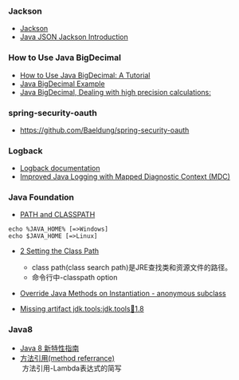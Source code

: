 ### Jackson
+ [Jackson](https://github.com/FasterXML/jackson-docs)  
+ [Java JSON Jackson Introduction](http://www.studytrails.com/java/json/java-jackson-introduction/)  

### How to Use Java BigDecimal
+ [How to Use Java BigDecimal: A Tutorial](http://www.opentaps.org/docs/index.php/How_to_Use_Java_BigDecimal:_A_Tutorial)  
+ [Java BigDecimal Example](https://examples.javacodegeeks.com/core-java/math/bigdecimal-example/)  
+ [Java BigDecimal, Dealing with high precision calculations:](http://voidexception.weebly.com/java-bigdecimal---dealing-with-high-precision-calculations.html)  

### spring-security-oauth
+ https://github.com/Baeldung/spring-security-oauth

### Logback
+ [Logback documentation](https://logback.qos.ch/documentation.html)
+ [Improved Java Logging with Mapped Diagnostic Context (MDC)](http://www.baeldung.com/mdc-in-log4j-2-logback)

### Java Foundation
+ [PATH and CLASSPATH](https://docs.oracle.com/javase/tutorial/essential/environment/paths.html)
```
echo %JAVA_HOME% [=>Windows]
echo $JAVA_HOME [=>Linux]
```
+ [2 Setting the Class Path](https://docs.oracle.com/javase/8/docs/technotes/tools/windows/classpath.html)  
  + class path(class search path)是JRE查找类和资源文件的路径。  
  + 命令行中-classpath option

+ [Override Java Methods on Instantiation - anonymous subclass](http://software.danielwatrous.com/override-java-methods-on-instantiation/)

+ [Missing artifact jdk.tools:jdk.tools:jar:1.8](https://stackoverflow.com/q/11118070/4983501)

### Java8
+ [Java 8 新特性指南](https://www.shiyanlou.com/courses/539)
+ [方法引用(method referrance)](http://blog.csdn.net/wwwsssaaaddd/article/details/37573517)  
  方法引用-Lambda表达式的简写  


